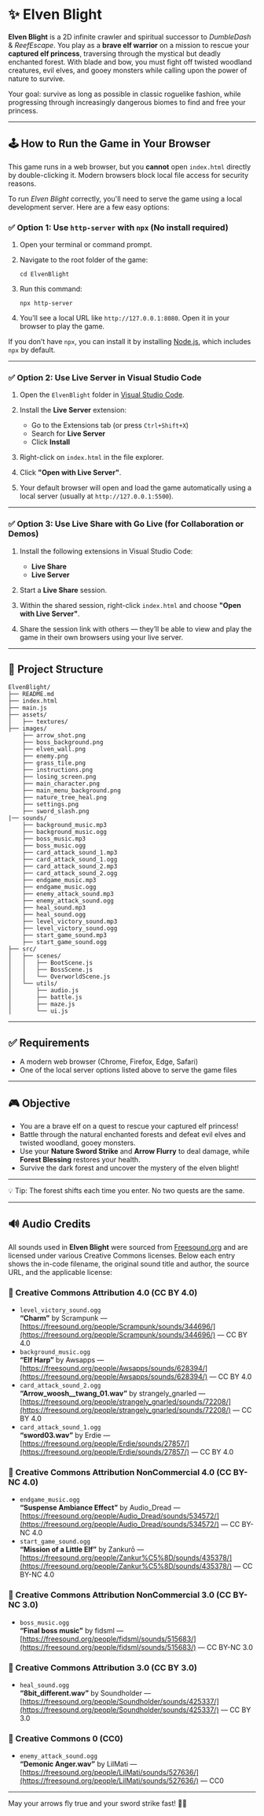 # ✨ Elven Blight

**Elven Blight** is a 2D infinite crawler and spiritual successor to *DumbleDash* & *ReefEscape*. You play as a **brave elf warrior** on a mission to rescue your **captured elf princess**, traversing through the mystical but deadly enchanted forest. With blade and bow, you must fight off twisted woodland creatures, evil elves, and gooey monsters while calling upon the power of nature to survive.

Your goal: survive as long as possible in classic roguelike fashion, while progressing through increasingly dangerous biomes to find and free your princess.

---

## 🕹️ How to Run the Game in Your Browser

This game runs in a web browser, but you **cannot** open `index.html` directly by double-clicking it. Modern browsers block local file access for security reasons.

To run *Elven Blight* correctly, you'll need to serve the game using a local development server. Here are a few easy options:

### ✅ Option 1: Use `http-server` with `npx` (No install required)

1. Open your terminal or command prompt.
2. Navigate to the root folder of the game:

   ```
   cd ElvenBlight
   ```
3. Run this command:

   ```
   npx http-server
   ```
4. You’ll see a local URL like `http://127.0.0.1:8080`.
   Open it in your browser to play the game.

If you don’t have `npx`, you can install it by installing [Node.js](https://nodejs.org/), which includes `npx` by default.

---

### ✅ Option 2: Use Live Server in Visual Studio Code

1. Open the `ElvenBlight` folder in [Visual Studio Code](https://code.visualstudio.com/).
2. Install the **Live Server** extension:

   * Go to the Extensions tab (or press `Ctrl+Shift+X`)
   * Search for **Live Server**
   * Click **Install**
3. Right-click on `index.html` in the file explorer.
4. Click **"Open with Live Server"**.
5. Your default browser will open and load the game automatically using a local server (usually at `http://127.0.0.1:5500`).

---

### ✅ Option 3: Use Live Share with Go Live (for Collaboration or Demos)

1. Install the following extensions in Visual Studio Code:

   * **Live Share**
   * **Live Server**
2. Start a **Live Share** session.
3. Within the shared session, right-click `index.html` and choose **"Open with Live Server"**.
4. Share the session link with others — they’ll be able to view and play the game in their own browsers using your live server.

---

## 📁 Project Structure

```
ElvenBlight/
├── README.md      
├── index.html       
├── main.js  
├── assets/ 
│   ├── textures/  
├── images/  
    ├── arrow_shot.png
    ├── boss_background.png
    ├── elven_wall.png
    ├── enemy.png
    ├── grass_tile.png
    ├── instructions.png
    ├── losing_screen.png
    ├── main_character.png
    ├── main_menu_background.png
    ├── nature_tree_heal.png
    ├── settings.png
    ├── sword_slash.png
|── sounds/                 
    ├── background_music.mp3
    ├── background_music.ogg
    ├── boss_music.mp3
    ├── boss_music.ogg
    ├── card_attack_sound_1.mp3
    ├── card_attack_sound_1.ogg
    ├── card_attack_sound_2.mp3
    ├── card_attack_sound_2.ogg
    ├── endgame_music.mp3
    ├── endgame_music.ogg
    ├── enemy_attack_sound.mp3
    ├── enemy_attack_sound.ogg
    ├── heal_sound.mp3
    ├── heal_sound.ogg
    ├── level_victory_sound.mp3
    ├── level_victory_sound.ogg
    ├── start_game_sound.mp3
    ├── start_game_sound.ogg
├── src/ 
│   ├── scenes/  
│   │   ├── BootScene.js
│   │   ├── BossScene.js
│   │   └── OverworldScene.js
│   └── utils/ 
│       ├── audio.js
│       ├── battle.js
│       ├── maze.js
│       └── ui.js
```

---

## ✅ Requirements

* A modern web browser (Chrome, Firefox, Edge, Safari)
* One of the local server options listed above to serve the game files

---

## 🎮 Objective

* You are a brave elf on a quest to rescue your captured elf princess!
* Battle through the natural enchanted forests and defeat evil elves and twisted woodland, gooey monsters.
* Use your **Nature Sword Strike** and **Arrow Flurry** to deal damage, while **Forest Blessing** restores your health.
* Survive the dark forest and uncover the mystery of the elven blight!

---

💡 Tip: The forest shifts each time you enter. No two quests are the same.

---

## 🔊 Audio Credits

All sounds used in **Elven Blight** were sourced from [Freesound.org](https://freesound.org/) and are licensed under various Creative Commons licenses. Below each entry shows the in-code filename, the original sound title and author, the source URL, and the applicable license:

### 🔹 Creative Commons Attribution 4.0 (CC BY 4.0)

* `level_victory_sound.ogg`  
  **“Charm”** by Scrampunk — [https://freesound.org/people/Scrampunk/sounds/344696/](https://freesound.org/people/Scrampunk/sounds/344696/) — CC BY 4.0  
* `background_music.ogg`  
  **“Elf Harp”** by Awsapps — [https://freesound.org/people/Awsapps/sounds/628394/](https://freesound.org/people/Awsapps/sounds/628394/) — CC BY 4.0  
* `card_attack_sound_2.ogg`  
  **“Arrow_woosh__twang_01.wav”** by strangely_gnarled — [https://freesound.org/people/strangely_gnarled/sounds/72208/](https://freesound.org/people/strangely_gnarled/sounds/72208/) — CC BY 4.0  
* `card_attack_sound_1.ogg`  
  **“sword03.wav”** by Erdie — [https://freesound.org/people/Erdie/sounds/27857/](https://freesound.org/people/Erdie/sounds/27857/) — CC BY 4.0  

### 🔹 Creative Commons Attribution NonCommercial 4.0 (CC BY-NC 4.0)

* `endgame_music.ogg`  
  **“Suspense Ambiance Effect”** by Audio_Dread — [https://freesound.org/people/Audio_Dread/sounds/534572/](https://freesound.org/people/Audio_Dread/sounds/534572/) — CC BY-NC 4.0  
* `start_game_sound.ogg`  
  **“Mission of a Little Elf”** by Zankurō — [https://freesound.org/people/Zankur%C5%8D/sounds/435378/](https://freesound.org/people/Zankur%C5%8D/sounds/435378/) — CC BY-NC 4.0  

### 🔹 Creative Commons Attribution NonCommercial 3.0 (CC BY-NC 3.0)

* `boss_music.ogg`  
  **“Final boss music”** by fidsml — [https://freesound.org/people/fidsml/sounds/515683/](https://freesound.org/people/fidsml/sounds/515683/) — CC BY-NC 3.0  

### 🔹 Creative Commons Attribution 3.0 (CC BY 3.0)

* `heal_sound.ogg`  
  **“8bit_different.wav”** by Soundholder — [https://freesound.org/people/Soundholder/sounds/425337/](https://freesound.org/people/Soundholder/sounds/425337/) — CC BY 3.0  

### 🔹 Creative Commons 0 (CC0)

* `enemy_attack_sound.ogg`  
  **“Demonic Anger.wav”** by LilMati — [https://freesound.org/people/LilMati/sounds/527636/](https://freesound.org/people/LilMati/sounds/527636/) — CC0   

---

May your arrows fly true and your sword strike fast! 🌳🌟